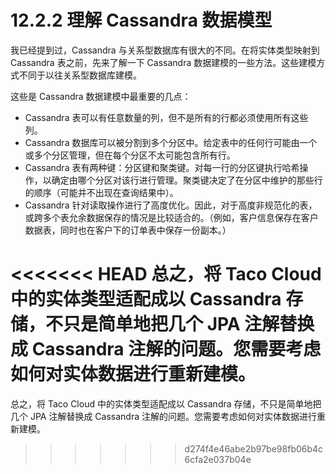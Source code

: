 # 12.2.2 理解 Cassandra 数据模型

我已经提到过，Cassandra 与关系型数据库有很大的不同。在将实体类型映射到 Cassandra 表之前，先来了解一下 Cassandra 数据建模的一些方法。这些建模方式不同于以往关系型数据库建模。

这些是 Cassandra 数据建模中最重要的几点：

* Cassandra 表可以有任意数量的列，但不是所有的行都必须使用所有这些列。
* Cassandra 数据库可以被分割到多个分区中。给定表中的任何行可能由一个或多个分区管理，但在每个分区不太可能包含所有行。
* Cassandra 表有两种键：分区键和聚类键。对每一行的分区键执行哈希操作，以确定由哪个分区对该行进行管理。聚类键决定了在分区中维护的那些行的顺序（可能并不出现在查询结果中）。
* Cassandra 针对读取操作进行了高度优化。因此，对于高度非规范化的表，或跨多个表允余数据保存的情况是比较适合的。（例如，客户信息保存在客户数据表，同时也在客户下的订单表中保存一份副本。）

<<<<<<< HEAD
总之，将 Taco Cloud 中的实体类型适配成以 Cassandra 存储，不只是简单地把几个 JPA 注解替换成 Cassandra 注解的问题。您需要考虑如何对实体数据进行重新建模。
=======
总之，将 Taco Cloud 中的实体类型适配成以 Cassandra 存储，不只是简单地把几个 JPA 注解替换成 Cassandra 注解的问题。您需要考虑如何对实体数据进行重新建模。

>>>>>>> d274f4e46abe2b97be98fb06b4c6cfa2e037b04e
